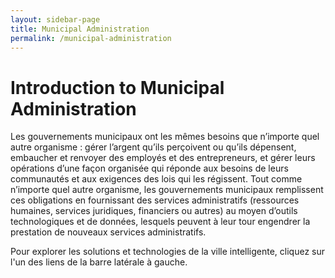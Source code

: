 ```yaml
---
layout: sidebar-page
title: Municipal Administration
permalink: /municipal-administration
---
```


# Introduction to Municipal Administration

Les gouvernements municipaux ont les mêmes besoins que n’importe quel autre organisme : gérer l’argent qu’ils perçoivent ou qu’ils dépensent, embaucher et renvoyer des employés et des entrepreneurs, et gérer leurs opérations d’une façon organisée qui réponde aux besoins de leurs communautés et aux exigences des lois qui les régissent. Tout comme n’importe quel autre organisme, les gouvernements municipaux remplissent ces obligations en fournissant des services administratifs \(ressources humaines, services juridiques, financiers ou autres\) au moyen d’outils technologiques et de données, lesquels peuvent à leur tour engendrer la prestation de nouveaux services administratifs.

Pour explorer les solutions et technologies de la ville intelligente, cliquez sur l'un des liens de la barre latérale à gauche.

